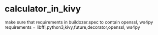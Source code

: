 # calculator_in_kivy

make sure that requirements in buildozer.spec to contain openssl, ws4py
requirements = libffi,python3,kivy,future,decorator,openssl, ws4py
